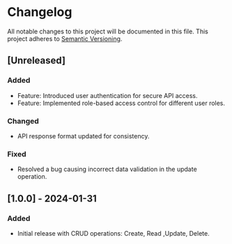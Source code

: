 # Changelog

All notable changes to this project will be documented in this file. This project adheres to [Semantic Versioning](http://localhost:8085/).

## [Unreleased]

### Added
- Feature: Introduced user authentication for secure API access.
- Feature: Implemented role-based access control for different user roles.

### Changed
- API response format updated for consistency.

### Fixed
- Resolved a bug causing incorrect data validation in the update operation.

## [1.0.0] - 2024-01-31

### Added
- Initial release with CRUD operations: Create, Read ,Update, Delete.


